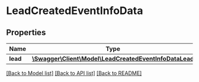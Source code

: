 # LeadCreatedEventInfoData

## Properties
Name | Type | Description | Notes
------------ | ------------- | ------------- | -------------
**lead** | [**\Swagger\Client\Model\LeadCreatedEventInfoDataLead**](LeadCreatedEventInfoDataLead.md) |  | [optional] 

[[Back to Model list]](../README.md#documentation-for-models) [[Back to API list]](../README.md#documentation-for-api-endpoints) [[Back to README]](../README.md)

